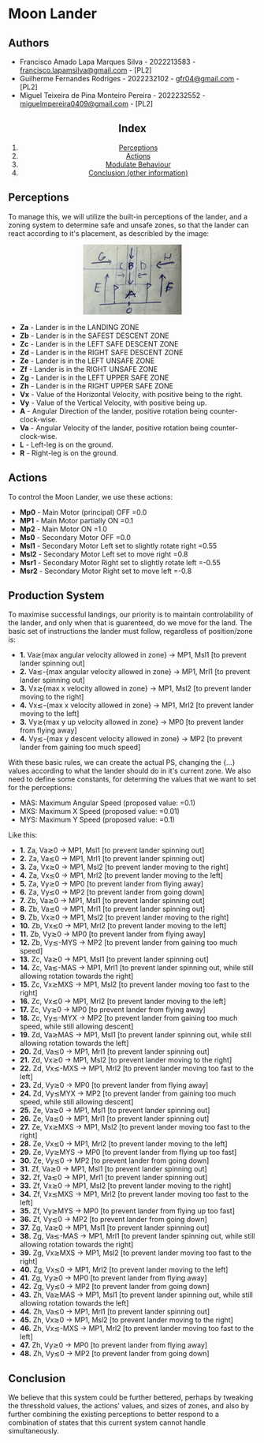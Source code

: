 # Moon Lander

## Authors

- Francisco Amado Lapa Marques Silva - 2022213583 - francisco.lapamsilva@gmail.com - [PL2]
- Guilherme Fernandes Rodriges - 2022232102 - gfr04@gmail.com - [PL2]
- Miguel Teixeira de Pina Monteiro Pereira - 2022232552 - miguelmpereira0409@gmail.com - [PL2]


<div align="center">

## Index

1. [Perceptions](#perception)
2. [Actions](#actions)
3. [Modulate Behaviour](#modulate)
4. [Conclusion (other information)](#conclusion)

</div>

<div style="page-break-after: always;"></div>

## Perceptions

To manage this, we will utilize the built-in perceptions of the lander, and a zoning system to determine safe and unsafe zones, so that the lander can react according to it's placement, as describled by the image:

<div align="center">
    <img src="image.png" alt="alt text" width="200"/>
</div>

- **Za** - Lander is in the LANDING ZONE
- **Zb** - Lander is in the SAFEST DESCENT ZONE
- **Zc** - Lander is in the LEFT SAFE DESCENT ZONE
- **Zd** - Lander is in the RIGHT SAFE DESCENT ZONE
- **Ze** - Lander is in the LEFT UNSAFE ZONE
- **Zf** - Lander is in the RIGHT UNSAFE ZONE
- **Zg** - Lander is in the LEFT UPPER SAFE ZONE
- **Zh** - Lander is in the RIGHT UPPER SAFE ZONE
- **Vx** - Value of the Horizontal Velocity, with positive being to the right.
- **Vy** - Value of the Vertical Velocity, with positive being up.
- **A** - Angular Direction of the lander, positive rotation being counter-clock-wise.
- **Va** - Angular Velocity of the lander, positive rotation being counter-clock-wise.
- **L** - Left-leg is on the ground.
- **R** - Right-leg is on the ground.


## Actions

To control the Moon Lander, we use these actions:

- **Mp0** - Main Motor (principal) OFF =0.0
- **MP1** - Main Motor partially ON =0.1
- **Mp2** - Main Motor ON =1.0
- **Ms0** - Secondary Motor OFF =0.0
- **Msl1** - Secondary Motor Left set to slightly rotate right =0.55
- **Msl2** - Secondary Motor Left set to move right =0.8
- **Msr1** - Secondary Motor Right set to slightly rotate left =-0.55
- **Msr2** - Secondary Motor Right set to move left =-0.8

<div style="page-break-after: always;"></div>

## Production System
To maximise successful landings, our priority is to maintain controlability of the lander, and only when that is guarenteed, do we move for the land. The basic set of instructions the lander must follow, regardless of position/zone is:
- **1.** Va≳{max angular velocity allowed in zone} → MP1, Msl1    [to prevent lander spinning out]
- **2.** Va≲-{max angular velocity allowed in zone} → MP1, Mrl1   [to prevent lander spinning out] 
- **3.** Vx≳{max x velocity allowed in zone} → MP1, Msl2      [to prevent lander moving to the right]
- **4.** Vx≲-{max x velocity allowed in zone} → MP1, Mrl2     [to prevent lander moving to the left]
- **3.** Vy≳{max y up velocity allowed in zone} → MP0                 [to prevent lander from flying away]
- **4.** Vy≲-{max y descent velocity allowed in zone} → MP2           [to prevent lander from gaining too much speed]



With these basic rules, we can create the actual PS, changing the {...} values according to what the lander should do in it's current zone.
We also need to define some constants, for determing the values that we want to set for the perceptions:
 - MAS: Maximum Angular Speed (proposed value: =0.1)
 - MXS: Maximum X Speed (proposed value: =0.01)
 - MYS: Maximum Y Speed (proposed value: =0.1)

Like this:

- **1.**  Za, Va≳0 → MP1, Msl1    [to prevent lander spinning out]
- **2.**  Za, Va≲0 → MP1, Mrl1    [to prevent lander spinning out]
- **3.**  Za, Vx≳0 → MP1, Msl2        [to prevent lander moving to the right]
- **4.**  Za, Vx≲0 → MP1, Mrl2        [to prevent lander moving to the left]
- **5.**  Za, Vy≳0 → MP0                  [to prevent lander from flying away]
- **6.**  Za, Vy≲0 → MP2                  [to prevent lander from going down]
- **7.**  Zb, Va≳0 → MP1, Msl1    [to prevent lander spinning out]
- **8.**  Zb, Va≲0 → MP1, Mrl1    [to prevent lander spinning out]
- **9.**  Zb, Vx≳0 → MP1, Msl2        [to prevent lander moving to the right]
- **10.** Zb, Vx≲0 → MP1, Mrl2        [to prevent lander moving to the left]
- **11.** Zb, Vy≳0 → MP0                  [to prevent lander from flying away]
- **12.** Zb, Vy≲-MYS → MP2               [to prevent lander from gaining too much speed]
- **13.** Zc, Va≳0 → MP1, Msl1    [to prevent lander spinning out]
- **14.** Zc, Va≲-MAS → MP1, Mrl1 [to prevent lander spinning out, while still allowing rotation towards the right]
- **15.** Zc, Vx≳MXS → MP1, Msl2      [to prevent lander moving too fast to the right]
- **16.** Zc, Vx≲0 → MP1, Mrl2        [to prevent lander moving to the left]
- **17.** Zc, Vy≳0 → MP0                  [to prevent lander from flying away]
- **18.** Zc, Vy≲-MYX → MP2               [to prevent lander from gaining too much speed, while still allowing descent]
- **19.** Zd, Va≳MAS → MP1, Msl1  [to prevent lander spinning out, while still allowing rotation towards the left]
- **20.** Zd, Va≲0 → MP1, Mrl1    [to prevent lander spinning out]
- **21.** Zd, Vx≳0 → MP1, Msl2        [to prevent lander moving to the right]
- **22.** Zd, Vx≲-MXS → MP1, Mrl2     [to prevent lander moving too fast to the left]
- **23.** Zd, Vy≳0 → MP0                  [to prevent lander from flying away]
- **24.** Zd, Vy≲MYX → MP2               [to prevent lander from gaining too much speed, while still allowing descent]
- **25.** Ze, Va≳0 → MP1, Msl1    [to prevent lander spinning out]
- **26.** Ze, Va≲0 → MP1, Mrl1    [to prevent lander spinning out]
- **27.** Ze, Vx≳MXS → MP1, Msl2      [to prevent lander moving too fast to the right]
- **28.** Ze, Vx≲0 → MP1, Mrl2        [to prevent lander moving to the left]
- **29.** Ze, Vy≳MYS → MP0                [to prevent lander from flying up too fast]
- **30.** Ze, Vy≲0 → MP2                  [to prevent lander from going down]
- **31.** Zf, Va≳0 → MP1, Msl1    [to prevent lander spinning out]
- **32.** Zf, Va≲0 → MP1, Mrl1    [to prevent lander spinning out]
- **33.** Zf, Vx≳0 → MP1, Msl2        [to prevent lander moving to the right]
- **34.** Zf, Vx≲MXS → MP1, Mrl2      [to prevent lander moving too fast to the left]
- **35.** Zf, Vy≳MYS → MP0                [to prevent lander from flying up too fast]
- **36.** Zf, Vy≲0 → MP2                  [to prevent lander from going down]
- **37.** Zg, Va≳0 → MP1, Msl1    [to prevent lander spinning out]
- **38.** Zg, Va≲-MAS → MP1, Mrl1 [to prevent lander spinning out, while still allowing rotation towards the right]
- **39.** Zg, Vx≳MXS → MP1, Msl2      [to prevent lander moving too fast to the right]
- **40.** Zg, Vx≲0 → MP1, Mrl2        [to prevent lander moving to the left]
- **41.** Zg, Vy≳0 → MP0                  [to prevent lander from flying away]
- **42.** Zg, Vy≲0 → MP2                  [to prevent lander from going down]
- **43.** Zh, Va≳MAS → MP1, Msl1  [to prevent lander spinning out, while still allowing rotation towards the left]
- **44.** Zh, Va≲0 → MP1, Mrl1    [to prevent lander spinning out]
- **45.** Zh, Vx≳0 → MP1, Msl2        [to prevent lander moving to the right]
- **46.** Zh, Vx≲-MXS → MP1, Mrl2     [to prevent lander moving too fast to the left]
- **47.** Zh, Vy≳0 → MP0                  [to prevent lander from flying away]
- **48.** Zh, Vy≲0 → MP2                  [to prevent lander from going down]





## Conclusion
We believe that this system could be further bettered, perhaps by tweaking the thresshold values, the actions' values, and sizes of zones, and also by further combining the existing perceptions to better respond to a combination of states that this current system cannot handle simultaneously.